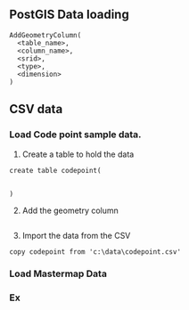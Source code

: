 PostGIS Data loading
--------------------


```
AddGeometryColumn(
  <table_name>,
  <column_name>,
  <srid>,
  <type>,
  <dimension>
)
```






## CSV data






### Load Code point sample data.


1.  Create a table to hold the data

```
create table codepoint(


)
```

2.  Add the geometry column

```

```

3.  Import the data from the CSV

```
copy codepoint from 'c:\data\codepoint.csv'
```


### Load Mastermap Data



### Ex